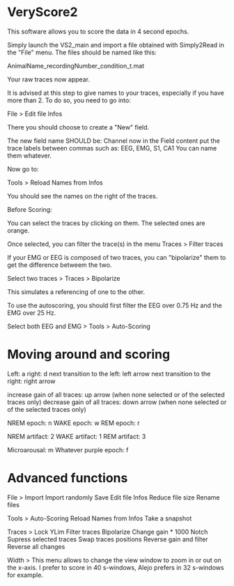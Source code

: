 # VeryScore2

This software allows you to score the data in 4 second epochs.

Simply launch the VS2_main and import a file obtained with Simply2Read in the "File" menu.
The files should be named like this:

AnimalName_recordingNumber_condition_t.mat

Your raw traces now appear.

It is advised at this step to give names to your traces, especially if you have more than 2. To do so, you need to go into:

File > Edit file Infos

There you should choose to create a "New" field.

The new field name SHOULD be: Channel
now in the Field content put the trace labels between commas such as: EEG, EMG, S1, CA1
You can name them whatever.

Now go to:

Tools > Reload Names from Infos

You should see the names on the right of the traces.

Before Scoring:

You can select the traces by clicking on them. The selected ones are orange.

Once selected, you can filter the trace(s) in the menu Traces > Filter traces

If your EMG or EEG is composed of two traces, you can "bipolarize" them to get the difference betweem the two.

Select two traces > Traces > Bipolarize

This simulates a referencing of one to the other.

To use the autoscoring, you should first filter the EEG over 0.75 Hz and the EMG over 25 Hz.

Select both EEG and EMG > Tools > Auto-Scoring


# Moving around and scoring

Left: a
right: d
next transition to the left: left arrow
next transition to the right: right arrow

increase gain of all traces: up arrow (when none selected or of the selected traces only)
decrease gain of all traces: down arrow (when none selected or of the selected traces only)

NREM epoch: n
WAKE epoch: w
REM epoch: r

NREM artifact: 2
WAKE artifact: 1
REM artifact: 3

Microarousal: m
Whatever purple epoch: f

# Advanced functions

File >
Import
Import randomly
Save
Edit file Infos
Reduce file size
Rename files

Tools >
Auto-Scoring
Reload Names from Infos
Take a snapshot

Traces >
Lock YLim
Filter traces
Bipolarize
Change gain * 1000
Notch
Supress selected traces
Swap traces positions
Reverse gain and filter
Reverse all changes

Width >
This menu allows to change the view window to zoom in or out on the x-axis. I prefer to score in 40 s-windows, Alejo prefers in 32 s-windows for example.
